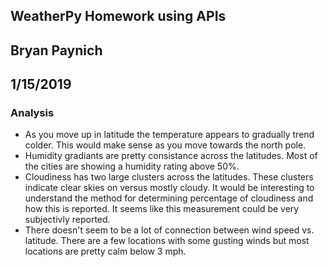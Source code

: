## WeatherPy Homework using APIs
## Bryan Paynich

## 1/15/2019

### Analysis
* As you move up in latitude the temperature appears to gradually trend colder. This would make sense as you move towards the north pole.
* Humidity gradiants are pretty consistance across the latitudes. Most of the cities are showing a humidity rating above 50%.
* Cloudiness has two large clusters across the latitudes. These clusters indicate clear skies on versus mostly cloudy. It would be interesting to understand the method for determining percentage of cloudiness and how this is reported. It seems like this measurement could be very subjectivly reported.
* There doesn't seem to be a lot of connection between wind speed vs. latitude. There are a few locations with some gusting winds but most locations are pretty calm below 3 mph.
